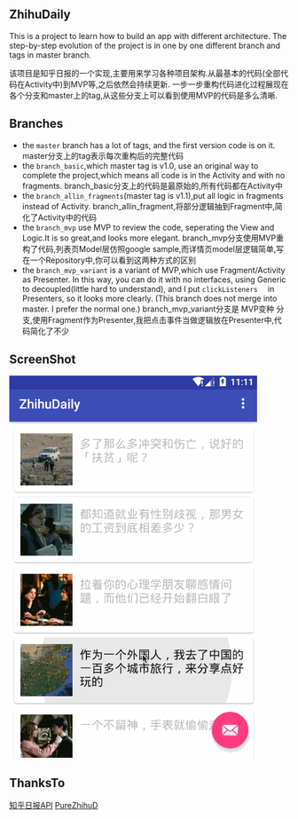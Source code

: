 ## ZhihuDaily
This is a project to learn how to build an app with different architecture.
The step-by-step evolution of the project is in one by one different branch and tags in master branch. 

该项目是知乎日报的一个实现,主要用来学习各种项目架构.从最基本的代码(全部代码在Activity中)到MVP等,之后依然会持续更新.
一步一步重构代码进化过程展现在各个分支和master上的tag,从这些分支上可以看到使用MVP的代码是多么清晰.

## Branches
- the `master` branch has a lot of tags, and the first version code is on it.
master分支上的tag表示每次重构后的完整代码
- the `branch_basic`,which master tag is v1.0,  use an original way to complete the project,which means all code is in the Activity and with no fragments.
branch_basic分支上的代码是最原始的,所有代码都在Activity中
- the `branch_allin_fragments`(master tag is v1.1),put all logic in fragments instead of Activity.
branch_allin_fragment,将部分逻辑抽到Fragment中,简化了Activity中的代码
- the `branch_mvp` use MVP to review the code, seperating the View and Logic.It is so great,and looks more elegant.
branch_mvp分支使用MVP重构了代码,列表页Model层仿照google sample,而详情页model层逻辑简单,写在一个Repository中,你可以看到这两种方式的区别
- the `branch_mvp_variant` is a variant of MVP,which use Fragment/Activity as Presenter. In this way, you can do it with no interfaces, using Generic to decoupled(little hard to understand), and I put `clickListeners  ` in Presenters, so it looks more clearly. (This branch does not merge into master. I prefer the normal one.)
branch_mvp_variant分支是 MVP变种 分支,使用Fragment作为Presenter,我把点击事件当做逻辑放在Presenter中,代码简化了不少

## ScreenShot
![ZhihuDaily](images/daily.gif "Gif Example")

## ThanksTo
[知乎日报API](https://github.com/izzyleung/ZhihuDailyPurify/wiki/%E7%9F%A5%E4%B9%8E%E6%97%A5%E6%8A%A5-API-%E5%88%86%E6%9E%90)
[PureZhihuD](https://github.com/laucherish/PureZhihuD)